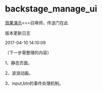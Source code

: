 # backstage_manage_ui


[效果演示](https://mengjielee.github.io/backstage_manage_ui/)<<<召唤师，传送门在此

版本更新日志

2017-04-10 14:10:09

（下一步需整理的内容）

1、静态页面。


2、波浪动画。


3、input,btn的事件处理机制。

